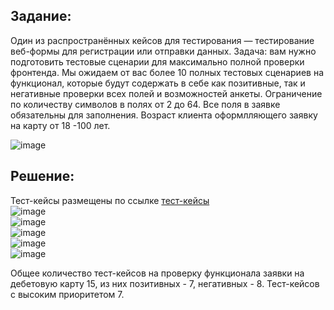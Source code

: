 ## Задание:  
Один из распространённых кейсов для тестирования — тестирование веб-формы для регистрации или отправки данных. Задача: вам нужно подготовить тестовые сценарии для максимально полной проверки фронтенда. Мы ожидаем от вас более 10 полных тестовых сценариев на функционал, которые будут содержать в себе как позитивные, так и негативные проверки всех полей и возможностей анкеты. Ограничение по количеству символов в полях от 2 до 64. Все поля в заявке обязательны для заполнения. Возраст клиента оформлляющего заявку на карту  от 18 -100 лет.  

![image](https://github.com/OlgaF0111/Test-case/assets/123538617/340e6a2d-0a54-447c-85f6-9c30ddf9885c)  

## Решение:   
Тест-кейсы размещены по ссылке [тест-кейсы](https://disk.yandex.ru/i/R8k8C9NAPV2j7g)   
![image](https://github.com/OlgaF0111/Test-case/assets/123538617/adfcd0a7-d0d7-417a-9527-2c31f4e32855)  
![image](https://github.com/OlgaF0111/Test-case/assets/123538617/46145e3e-d725-4c39-a2e3-387c6ea1b050)  
![image](https://github.com/OlgaF0111/Test-case/assets/123538617/bc3ca4ea-d4a6-46ae-a99c-9f57ee89047e)  
![image](https://github.com/OlgaF0111/Test-case/assets/123538617/1065cab9-8f19-45c3-bbe9-afb81a7a0ffe)  
![image](https://github.com/OlgaF0111/Test-case/assets/123538617/ba7696a2-d4e8-4476-b0bc-daf3c5f7d00f)  

Общее количество тест-кейсов на проверку функционала заявки на дебетовую карту 15, из них позитивных - 7, негативных - 8. Тест-кейсов с высоким приоритетом 7.  
